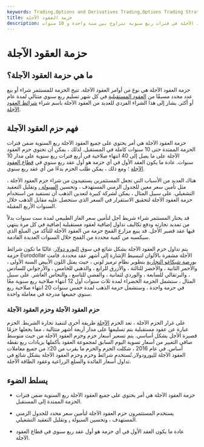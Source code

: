 ```yaml
---
keywords: Trading,Options and Derivatives Trading,Options Trading Strategy and Education,Options and Derivatives,Strategy and Education
title: حزمة العقود الآجلة
description: حزمة العقود الآجلة هي نوع من أوامر العقود الآجلة التي تمكن المستثمر من شراء العقود الآجلة في فترات ربع سنوية تتراوح بين سنة واحدة و 10 سنوات.
---
```


# حزمة العقود الآجلة
## ما هي حزمة العقود الآجلة؟

حزمة العقود الآجلة هي نوع من أوامر العقود الآجلة. تتيح الحزمة للمستثمر شراء أو بيع عدد محدد مسبقًا من [العقود المستقبلية](/futurescontract) في كل شهر تسليم ربع سنوي متتالي لمدة عام أو أكثر. يشار إلى هذا الشراء الفردي للعديد من العقود الآجلة باسم شراء [شرائط العقود الآجلة](/futuresstrip).

## فهم حزم العقود الآجلة

حزمة العقود الآجلة هي أمر يحتوي على جميع العقود الآجلة ربع السنوية ضمن فترات الحزمة الممتدة حتى 10 سنوات كاملة في المستقبل. لذلك ، يمكن أن تحتوي حزم العقود الآجلة على ما يصل إلى 40 انتهاء صلاحية في أربع فترات ربع سنوية على مدار 10 سنوات. عادة ما يكون العقد الأول في أي حزمة هو أول عقد ربع سنوي في [قطاع العقود الآجلة](/futuresstrip) ؛ ومع ذلك ، يمكن طلب الحزم بدءًا من أي عقد ربع سنوي.

هناك العديد من الأسباب التي تجعل المستثمرين يستفيدون من شراء حزم العقود الآجلة ، مثل تأمين سعر معين للجدول الزمني المستهدف ، وتحسين [السيولة ،](/liquidity) وتقليل التعقيد التشغيلي. على سبيل المثال ، يمكن لشركة كبيرة لتعدين الذهب أن تستفيد من استخدام حزمة العقود الآجلة لتحقيق الاستقرار في السعر الذي ستحصل عليه مقابل الذهب خلال السنوات الأربع المقبلة.

قد يختار المستثمر شراء شريط آجل لتأمين سعر الغاز الطبيعي لمدة ست سنوات بدلاً من تمديد تجارته ودفع تكاليف تداول إضافية لعقود مستقبلية إضافية في كل مرة ينتهي فيها عقد قصير الأجل. قد يبيع مزارع القمح حزمة من العقود الآجلة للتأكد من المبلغ الذي سيكسبه من كمية محددة من القمح خلال السنوات العديدة القادمة.

يتم تداول حزم العقود الآجلة بشكل شائع في سوق [اليورو دولار](/eurodollar). غالبًا ما تكون شرائط حزمة Eurodollar الآجلة مشفرة بالألوان لتبسيط الإشارة إلى أشهر عقد محددة. قامت [بورصة شيكاغو التجارية](/cme) بتطوير نظام ترميز لوني ، حيث يمثل اللون الأبيض السنة الأولى ، والأحمر الثانية ، والأخضر للثالثة ، والأزرق للرابع ، والذهبي للخامس ، والأرجواني للسادس ، والبرتقالي للسابعة ، والوردي لثمانية ، والفضي للتاسع ، والنحاس العاشر. على سبيل المثال ، ستشمل الحزمة الخضراء لمدة ثلاث سنوات أول 12 انتهاء صلاحية ربع سنوية معًا في حزمة واحدة ، وستشمل حزمة الذهب لمدة خمس سنوات 20 انتهاء صلاحية ربع سنوي جميعها مدرجة في معاملة واحدة.

### حزم العقود الآجلة وحزم العقود الآجلة

على غرار الحزم الآجلة ، تعد الحزم [الآجلة](/futurespack) طريقة أخرى لتنفيذ تجارة الشريط. الحزم عبارة عن عقود مستقبلية يتم تسليمها على مدار أربعة أشهر متتالية ، مما يجعلها حزمًا قصيرة الأجل بشكل أساسي. يتم تسعير أسعار حزم وحزم العقود الآجلة من حيث متوسط صافي التغيير من أسعار تسوية اليوم السابق لمجموعة العقود بأكملها بزيادات ربع نقطة أساس. في عام 2016 ، شكلت الحزم والحزم ما يقرب من 20٪ من جميع معاملات العقود الآجلة لليورودولار.تُستخدم شرائط وحزم وحزم العقود الآجلة بشكل شائع في تداول أسعار الفائدة والسلع الزراعية وعقود الطاقة الآجلة.

## يسلط الضوء

- حزمة العقود الآجلة هي أمر يحتوي على جميع العقود الآجلة ربع السنوية ضمن فترات الحزمة الممتدة إلى المستقبل.

- يستخدم المستثمرون حزم العقود الآجلة لتأمين سعر محدد للجدول الزمني المستهدف ، وتحسين السيولة [،](/liquidity) وتقليل التعقيد التشغيلي.

- عادة ما يكون العقد الأول في أي حزمة هو أول عقد ربع سنوي في قطاع العقود الآجلة.

